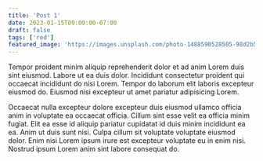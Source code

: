 ```yaml
---
title: 'Post 1'
date: 2023-01-15T09:00:00-07:00
draft: false
tags: ['red']
featured_image: 'https://images.unsplash.com/photo-1488590528505-98d2b5aba04b?ixlib=rb-4.0.3&q=85&fm=jpg&crop=entropy&cs=srgb&dl=luca-bravo-XJXWbfSo2f0-unsplash.jpg&w=1920'
---
```


Tempor proident minim aliquip reprehenderit dolor et ad anim Lorem duis sint eiusmod. Labore ut ea duis dolor. Incididunt consectetur proident qui occaecat incididunt do nisi Lorem. Tempor do laborum elit laboris excepteur eiusmod do. Eiusmod nisi excepteur ut amet pariatur adipisicing Lorem.

Occaecat nulla excepteur dolore excepteur duis eiusmod ullamco officia anim in voluptate ea occaecat officia. Cillum sint esse velit ea officia minim fugiat. Elit ea esse id aliquip pariatur cupidatat id duis minim incididunt ea ea. Anim ut duis sunt nisi. Culpa cillum sit voluptate voluptate eiusmod dolor. Enim nisi Lorem ipsum irure est excepteur voluptate eu in enim nisi. Nostrud ipsum Lorem anim sint labore consequat do.
